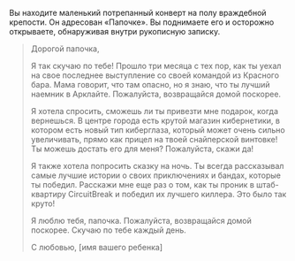 Вы находите маленький потрепанный конверт на полу враждебной крепости. Он адресован «Папочке». Вы поднимаете его и осторожно открываете, обнаруживая внутри рукописную записку.

> Дорогой папочка,
>
> Я так скучаю по тебе! Прошло три месяца с тех пор, как ты уехал на свое последнее выступление со своей командой из Красного бара. Мама говорит, что там опасно, но я знаю, что ты лучший наемник в Арклайте. Пожалуйста, возвращайся домой поскорее.
>
> Я хотела спросить, сможешь ли ты привезти мне подарок, когда вернешься. В центре города есть крутой магазин кибернетики, в котором есть новый тип киберглаза, который может очень сильно увеличивать, прямо как прицел на твоей снайперской винтовке! Ты можешь достать его для меня? Пожалуйста, скажи да!
>
> Я также хотела попросить сказку на ночь. Ты всегда рассказывал самые лучшие истории о своих приключениях и бандах, которые ты победил. Расскажи мне еще раз о том, как ты проник в штаб-квартиру CircuitBreak и победил их лучшего киллера. Это было так круто!
>
> Я люблю тебя, папочка. Пожалуйста, возвращайся домой поскорее. Скучаю по тебе каждый день.
>
> С любовью,
> [имя вашего ребенка]
